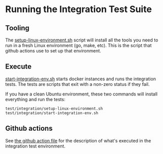 # Running the Integration Test Suite

## Tooling

The [setup-linux-environment.sh](./setup-linux-environment.sh) script will install all the tools you need to run in a fresh Linux environment (go, make, etc).  This is the script that github actions use to set up that environment.

## Execute

[start-integration-env.sh](./start-integration-env.sh) starts docker instances and runs the integration tests.  The tests are scripts that exit with a non-zero status if they fail.

If you have a clean Ubuntu environment, these two commands will install everything and run the tests:

```
test/integration/setup-linux-environment.sh
test/integration/start-integration-env.sh
```

## Github actions

See [the github action file](../../.github/workflows/integrationtest.yml) for the description of what's executed in the integration test environment.
